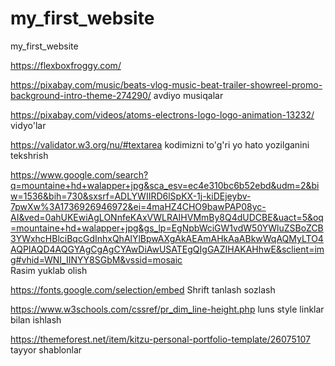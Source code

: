 # my_first_website
my_first_website


https://flexboxfroggy.com/

https://pixabay.com/music/beats-vlog-music-beat-trailer-showreel-promo-background-intro-theme-274290/   avdiyo musiqalar

https://pixabay.com/videos/atoms-electrons-logo-logo-animation-13232/ vidyo'lar

https://validator.w3.org/nu/#textarea  kodimizni to'g'ri yo hato yozilganini tekshrish

https://www.google.com/search?q=mountaine+hd+walapper+jpg&sca_esv=ec4e310bc6b52ebd&udm=2&biw=1536&bih=730&sxsrf=ADLYWIIRD6lSpKX-1j-kiDEjeybv-7pwXw%3A1736926946972&ei=4maHZ4CHO9bawPAP08yc-AI&ved=0ahUKEwiAgLONnfeKAxVWLRAIHVMmBy8Q4dUDCBE&uact=5&oq=mountaine+hd+walapper+jpg&gs_lp=EgNpbWciGW1vdW50YWluZSBoZCB3YWxhcHBlciBqcGdInhxQhAlYlBpwAXgAkAEAmAHkAaABkwWqAQMyLTO4AQPIAQD4AQGYAgCgAgCYAwDiAwUSATEgQIgGAZIHAKAHhwE&sclient=img#vhid=WNI_IINYY8SGbM&vssid=mosaic    
 Rasim yuklab olish


 https://fonts.google.com/selection/embed    Shrift tanlash sozlash

 https://www.w3schools.com/cssref/pr_dim_line-height.php  luns style linklar bilan ishlash

 https://themeforest.net/item/kitzu-personal-portfolio-template/26075107  tayyor shablonlar 